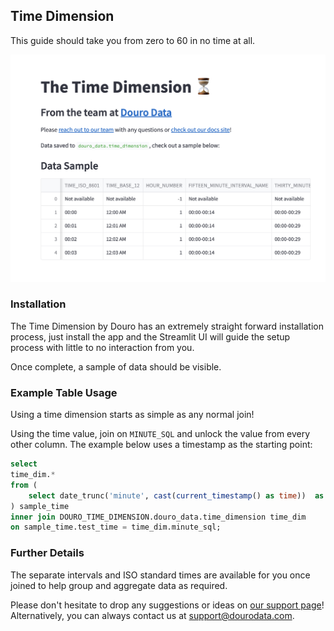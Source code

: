 ## Time Dimension

This guide should take you from zero to 60 in no time at all.

![TimeDimSetup](../assets/time_dim_preview.png)

### Installation

The Time Dimension by Douro has an extremely straight forward installation process, just install the app and the Streamlit UI will guide the setup process with little to no interaction from you.

Once complete, a sample of data should be visible.

### Example Table Usage

Using a time dimension starts as simple as any normal join!

Using the time value, join on `MINUTE_SQL` and unlock the value from every other column. The example below uses a timestamp as the starting point:

```sql
select
time_dim.*
from (
    select date_trunc('minute', cast(current_timestamp() as time))  as test_time
) sample_time
inner join DOURO_TIME_DIMENSION.douro_data.time_dimension time_dim
on sample_time.test_time = time_dim.minute_sql;
```

### Further Details

The separate intervals and ISO standard times are available for you once joined to help group and aggregate data as required.

Please don't hesitate to drop any suggestions or ideas on [our support page](https://www.dourodata.com/support)! Alternatively, you can always contact us at [support@dourodata.com](mailto:support@dourodata.com?subject=Time%20Dimension%20Support).
